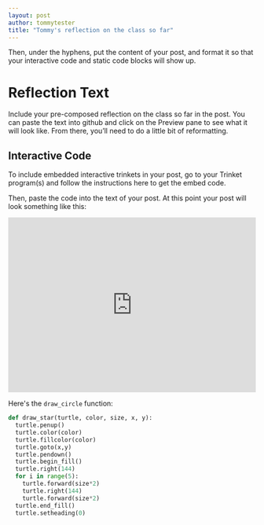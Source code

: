 ```yaml
---
layout: post
author: tommytester
title: "Tommy's reflection on the class so far"
---
```


Then, under the hyphens, put the content of your post, and format it so that your interactive 
code and static code blocks will show up.

# Reflection Text  
Include your pre-composed reflection on the class so far in the post. You can paste the text 
into github and click on the Preview pane to see what it will look like. From there, you’ll 
need to do a little bit of reformatting.

## Interactive Code  
To include embedded interactive trinkets in your post, go to your Trinket program(s) and 
follow the instructions here to get the embed code.

Then, paste the code into the text of your post. At this point your post will look something 
like this:

<iframe src="https://trinket.io/embed/python/c26c35e489?start=result" width="100%" height="356" frameborder="0" marginwidth="0" marginheight="0" allowfullscreen></iframe>

Here's the `draw_circle` function:

```python
def draw_star(turtle, color, size, x, y):
  turtle.penup()
  turtle.color(color)
  turtle.fillcolor(color)
  turtle.goto(x,y)
  turtle.pendown()
  turtle.begin_fill()
  turtle.right(144)
  for i in range(5):
    turtle.forward(size*2)
    turtle.right(144)
    turtle.forward(size*2)
  turtle.end_fill()
  turtle.setheading(0)
```
